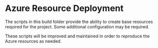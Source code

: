 # Azure Resource Deployment

The scripts in this build folder provide the ability to create base resources required for the project.  Some additional configuration may be required.  

These scripts will be improved and maintained in order to reproduce the Azure resources as needed. 